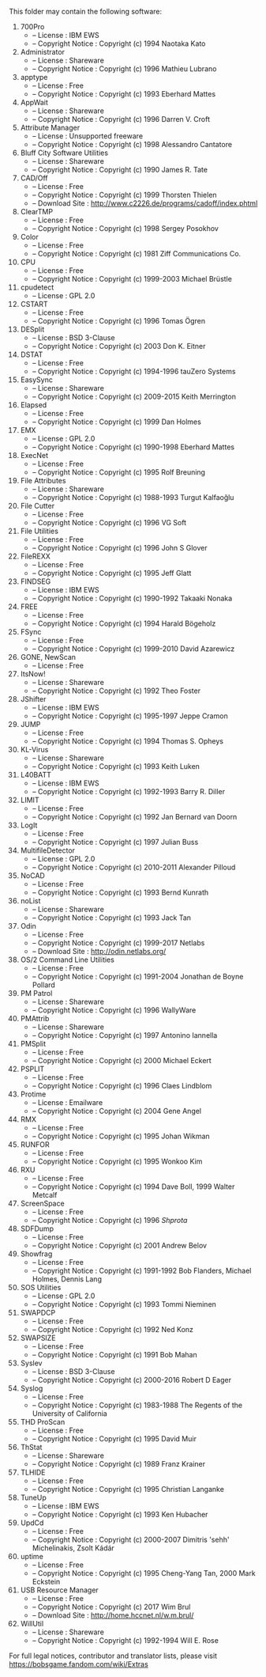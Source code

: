 ﻿This folder may contain the following software:

1. 700Pro
   - – License : IBM EWS
   - – Copyright Notice : Copyright (c) 1994 Naotaka Kato
2. Administrator
   - – License : Shareware
   - – Copyright Notice : Copyright (c) 1996 Mathieu Lubrano
3. apptype
   - – License : Free
   - – Copyright Notice : Copyright (c) 1993 Eberhard Mattes
4. AppWait
   - – License : Shareware
   - – Copyright Notice : Copyright (c) 1996 Darren V. Croft
5. Attribute Manager
   - – License : Unsupported freeware
   - – Copyright Notice : Copyright (c) 1998 Alessandro Cantatore
6. Bluff City Software Utilities
   - – License : Shareware
   - – Copyright Notice : Copyright (c) 1990 James R. Tate
7. CAD/Off
   - – License : Free
   - – Copyright Notice : Copyright (c) 1999 Thorsten Thielen
   - – Download Site : http://www.c2226.de/programs/cadoff/index.phtml
8. ClearTMP
   - – License : Free
   - – Copyright Notice : Copyright (c) 1998 Sergey Posokhov
8. Color
   - – License : Free
   - – Copyright Notice : Copyright (c) 1981 Ziff Communications Co.
9. CPU
   - – License : Free
   - – Copyright Notice : Copyright (c) 1999-2003 Michael Brüstle
10. cpudetect
    - – License : GPL 2.0
11. CSTART
    - – License : Free
    - – Copyright Notice : Copyright (c) 1996 Tomas Ögren
12. DESplit
    - – License : BSD 3-Clause
    - – Copyright Notice : Copyright (c) 2003 Don K. Eitner
13. DSTAT
    - – License : Free
    - – Copyright Notice : Copyright (c) 1994-1996 tauZero Systems
14. EasySync
    - – License : Shareware
    - – Copyright Notice : Copyright (c) 2009-2015 Keith Merrington
15. Elapsed
    - – License : Free
    - – Copyright Notice : Copyright (c) 1999 Dan Holmes
16. EMX
    - – License : GPL 2.0
    - – Copyright Notice : Copyright (c) 1990-1998 Eberhard Mattes
17. ExecNet
    - – License : Free
    - – Copyright Notice : Copyright (c) 1995 Rolf Breuning
18. File Attributes
    - – License : Shareware
    - – Copyright Notice : Copyright (c) 1988-1993 Turgut Kalfaoğlu
19. File Cutter
    - – License : Free
    - – Copyright Notice : Copyright (c) 1996 VG Soft
20. File Utilities
    - – License : Free
    - – Copyright Notice : Copyright (c) 1996 John S Glover
21. FileREXX
    - – License : Free
    - – Copyright Notice : Copyright (c) 1995 Jeff Glatt
22. FINDSEG
    - – License : IBM EWS
    - – Copyright Notice : Copyright (c) 1990-1992 Takaaki Nonaka
23. FREE
    - – License : Free
    - – Copyright Notice : Copyright (c) 1994 Harald Bögeholz
24. FSync
    - – License : Free
    - – Copyright Notice : Copyright (c) 1999-2010 David Azarewicz
25. GONE, NewScan
    - – License : Free
26. ItsNow!
    - – License : Shareware
    - – Copyright Notice : Copyright (c) 1992 Theo Foster
27. JShifter
    - – License : IBM EWS
    - – Copyright Notice : Copyright (c) 1995-1997 Jeppe Cramon
28. JUMP
    - – License : Free
    - – Copyright Notice : Copyright (c) 1994 Thomas S. Opheys
29. KL-Virus
    - – License : Shareware
    - – Copyright Notice : Copyright (c) 1993 Keith Luken
30. L40BATT
    - – License : IBM EWS
    - – Copyright Notice : Copyright (c) 1992-1993 Barry R. Diller
31. LIMIT
    - – License : Free
    - – Copyright Notice : Copyright (c) 1992 Jan Bernard van Doorn
32. LogIt
    - – License : Free
    - – Copyright Notice : Copyright (c) 1997 Julian Buss
33. MultifileDetector
    - – License : GPL 2.0
    - – Copyright Notice : Copyright (c) 2010-2011 Alexander Pilloud
34. NoCAD
    - – License : Free
    - – Copyright Notice : Copyright (c) 1993 Bernd Kunrath
35. noList
    - – License : Shareware
    - – Copyright Notice : Copyright (c) 1993 Jack Tan
36. Odin
    - – License : Free
    - – Copyright Notice : Copyright (c) 1999-2017 Netlabs
    - – Download Site : http://odin.netlabs.org/
37. OS/2 Command Line Utilities
    - – License : Free
    - – Copyright Notice : Copyright (c) 1991-2004 Jonathan de Boyne Pollard
38. PM Patrol
    - – License : Shareware
    - – Copyright Notice : Copyright (c) 1996 WallyWare
39. PMAttrib
    - – License : Shareware
    - – Copyright Notice : Copyright (c) 1997 Antonino Iannella
40. PMSplit
    - – License : Free
    - – Copyright Notice : Copyright (c) 2000 Michael Eckert
41. PSPLIT
    - – License : Free
    - – Copyright Notice : Copyright (c) 1996 Claes Lindblom
42. Protime
    - – License : Emailware
    - – Copyright Notice : Copyright (c) 2004 Gene Angel
43. RMX
    - – License : Free
    - – Copyright Notice : Copyright (c) 1995 Johan Wikman
44. RUNFOR
    - – License : Free
    - – Copyright Notice : Copyright (c) 1995 Wonkoo Kim
45. RXU
    - – License : Free
    - – Copyright Notice : Copyright (c) 1994 Dave Boll, 1999 Walter Metcalf
46. ScreenSpace
    - – License : Free
    - – Copyright Notice : Copyright (c) 1996 *Shprota*
47. SDFDump
    - – License : Free
    - – Copyright Notice : Copyright (c) 2001 Andrew Belov
48. Showfrag
    - – License : Free
    - – Copyright Notice : Copyright (c) 1991-1992 Bob Flanders, Michael Holmes, Dennis Lang
49. SOS Utilities
    - – License : GPL 2.0
    - – Copyright Notice : Copyright (c) 1993 Tommi Nieminen
50. SWAPDCP
    - – License : Free
    - – Copyright Notice : Copyright (c) 1992 Ned Konz
51. SWAPSIZE
    - – License : Free
    - – Copyright Notice : Copyright (c) 1991 Bob Mahan
52. Syslev
    - – License : BSD 3-Clause
    - – Copyright Notice : Copyright (c) 2000-2016 Robert D Eager
53. Syslog
    - – License : Free
    - – Copyright Notice : Copyright (c) 1983-1988 The Regents of the University of California
54. THD ProScan
    - – License : Free
    - – Copyright Notice : Copyright (c) 1995 David Muir
49. ThStat
    - – License : Shareware
    - – Copyright Notice : Copyright (c) 1989 Franz Krainer
50. TLHIDE
    - – License : Free
    - – Copyright Notice : Copyright (c) 1995 Christian Langanke
51. TuneUp
    - – License : IBM EWS
    - – Copyright Notice : Copyright (c) 1993 Ken Hubacher
52. UpdCd
    - – License : Free
    - – Copyright Notice : Copyright (c) 2000-2007 Dimitris 'sehh' Michelinakis, Zsolt Kádár
53. uptime
    - – License : Free
    - – Copyright Notice : Copyright (c) 1995 Cheng-Yang Tan, 2000 Mark Eckstein
54. USB Resource Manager
    - – License : Free
    - – Copyright Notice : Copyright (c) 2017 Wim Brul
    - – Download Site : http://home.hccnet.nl/w.m.brul/
55. WillUtil
    - – License : Shareware
    - – Copyright Notice : Copyright (c) 1992-1994 Will E. Rose

For full legal notices, contributor and translator lists, please visit https://bobsgame.fandom.com/wiki/Extras